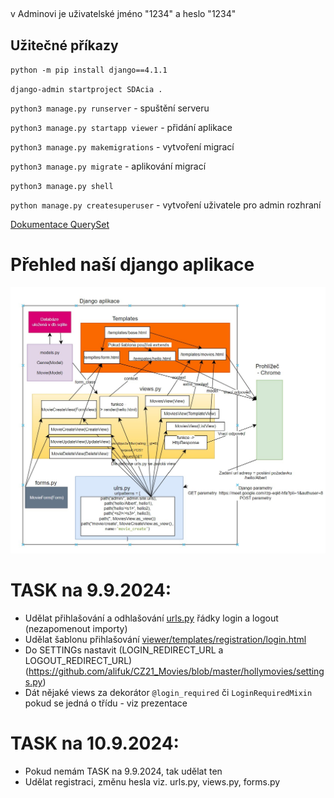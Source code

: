 ##
v Adminovi je uživatelské jméno "1234" a heslo "1234"

## Užitečné příkazy
`python -m pip install django==4.1.1`

`django-admin startproject SDAcia .`

`python3 manage.py runserver` - spuštění serveru

`python3 manage.py startapp viewer` - přidání aplikace

`python3 manage.py makemigrations` - vytvoření migrací

`python3 manage.py migrate` - aplikování migrací

`python3 manage.py shell`

`python manage.py createsuperuser` - vytvoření uživatele pro admin rozhraní

[Dokumentace QuerySet](https://docs.djangoproject.com/en/5.1/ref/models/querysets/)

# Přehled naší django aplikace
![django_overview](django_overview.jpg)


# TASK na 9.9.2024:
- Udělat přihlašování a odhlašování [urls.py](https://github.com/alifuk/CZ21_Movies/blob/master/hollymovies/urls.py) řádky login a logout (nezapomenout importy)
- Udělat šablonu přihlašování [viewer/templates/registration/login.html](https://github.com/alifuk/CZ21_Movies/blob/master/viewer/templates/registration/login.html)
- Do SETTINGs nastavit (LOGIN_REDIRECT_URL a LOGOUT_REDIRECT_URL)(https://github.com/alifuk/CZ21_Movies/blob/master/hollymovies/settings.py) 
- Dát nějaké views za dekorátor `@login_required` či `LoginRequiredMixin` pokud se jedná o třídu - viz prezentace

# TASK na 10.9.2024:
- Pokud nemám TASK na 9.9.2024, tak udělat ten
- Udělat registraci, změnu hesla viz. urls.py, views.py, forms.py





